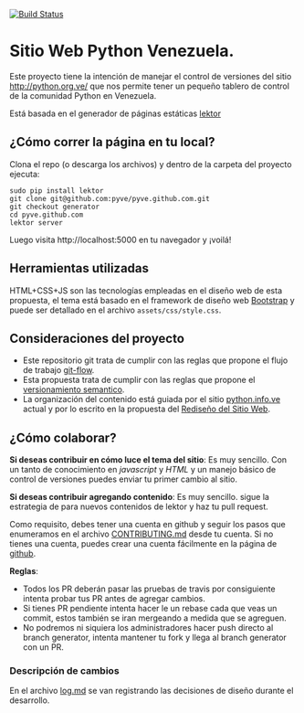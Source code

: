 [![Build Status](https://travis-ci.org/pyve/pyve.github.io.svg?branch=generator)](https://travis-ci.org/pyve/pyve.github.io)

# Sitio Web Python Venezuela.

Este proyecto tiene la intención de manejar el control de versiones del sitio
http://python.org.ve/ que nos permite tener un pequeño tablero de control de la comunidad Python en
Venezuela.

Está basada en el generador de páginas estáticas
[lektor](https://github.com/lektor/lektor)

## ¿Cómo correr la página en tu local?

Clona el repo (o descarga los archivos) y dentro de la carpeta del proyecto ejecuta:

```
sudo pip install lektor
git clone git@github.com:pyve/pyve.github.com.git
git checkout generator
cd pyve.github.com
lektor server
```

Luego visita http://localhost:5000 en tu navegador y ¡voilá!

## Herramientas utilizadas

HTML+CSS+JS son las tecnologías empleadas en el diseño web de esta propuesta, el tema está basado en
el framework de diseño web [Bootstrap](http://getbootstrap.com/) y puede ser detallado en el archivo
`assets/css/style.css`.

## Consideraciones del proyecto

* Este repositorio git trata de cumplir con las reglas que propone el flujo de trabajo [git-flow](http://nvie.com/posts/a-successful-git-branching-model/).
* Esta propuesta trata de cumplir con las reglas que propone el [versionamiento semantico](http://semver.org/lang/es/).
* La organización del contenido está guiada por el sitio [python.info.ve](http://www.python.info.ve/) actual y por lo escrito en la propuesta del [Rediseño del Sitio Web](https://github.com/pyve/pyve.github.com/wiki/Redise%C3%B1o-del-Sitio-Web).

## ¿Cómo colaborar?

**Si deseas contribuir en cómo luce el tema del sitio**: Es muy sencillo. Con
un tanto de conocimiento en *javascript* y *HTML* y un manejo básico de control
de versiones puedes enviar tu primer cambio al sitio.

**Si deseas contribuir agregando contenido**: Es muy sencillo. sigue
la estrategia de para nuevos contenidos de lektor y haz tu pull request.

Como requisito, debes tener una cuenta en github y seguir los pasos que enumeramos en el archivo
[CONTRIBUTING.md](https://github.com/pyve/pyve.github.com/blob/master/CONTRIBUTING.md)
desde tu cuenta. Si no tienes una cuenta, puedes crear una cuenta fácilmente en la página de
[github](http://github.com).

**Reglas**:

- Todos los PR deberán pasar las pruebas de travis por consiguiente intenta probar tus PR antes de agregar cambios.
- Si tienes PR pendiente intenta hacer le un rebase cada que veas un commit, estos también se iran mergeando a medida que se agreguen.
- No podremos ni siquiera los administradores hacer push directo al branch generator, intenta mantener tu fork y llega al branch generator con un PR.

### Descripción de cambios

En el archivo [log.md](log.md) se van registrando las decisiones de diseño
durante el desarrollo.
